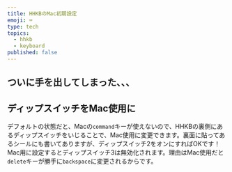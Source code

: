 ```yaml
---
title: HHKBのMac初期設定
emoji: ⌨️
type: tech
topics:
  - hhkb
  - keyboard
published: false
---
```

## ついに手を出してしまった、、、


## ディップスイッチをMac使用に

デフォルトの状態だと、Macの`command`キーが使えないので、HHKBの裏側にあるディップスイッチをいじることで、Mac使用に変更できます。裏面に貼ってあるシールにも書いてありますが、ディップスイッチ2をオンにすればOKです！Mac用に設定するとディップスイッチ3は無効化されます。理由はMac使用だと`delete`キーが勝手に`backspace`に変更されるからです。



